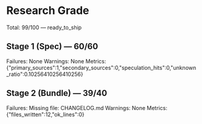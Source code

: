 # Research Grade
Total: 99/100 — ready_to_ship

## Stage 1 (Spec) — 60/60
Failures: None
Warnings: None
Metrics: {"primary_sources":1,"secondary_sources":0,"speculation_hits":0,"unknown_ratio":0.10256410256410256}

## Stage 2 (Bundle) — 39/40
Failures: Missing file: CHANGELOG.md
Warnings: None
Metrics: {"files_written":12,"ok_lines":0}